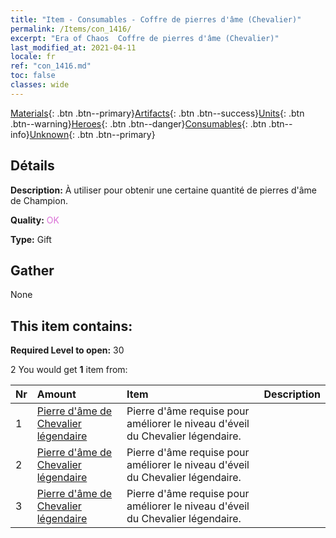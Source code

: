 ```yaml
---
title: "Item - Consumables - Coffre de pierres d'âme (Chevalier)"
permalink: /Items/con_1416/
excerpt: "Era of Chaos  Coffre de pierres d'âme (Chevalier)"
last_modified_at: 2021-04-11
locale: fr
ref: "con_1416.md"
toc: false
classes: wide
---
```

 [Materials](/fr/Items/){: .btn .btn--primary}[Artifacts](/fr/Items/Artifacts/){: .btn .btn--success}[Units](/fr/Items/Units/){: .btn .btn--warning}[Heroes](/fr/Items/Heroes/){: .btn .btn--danger}[Consumables](/fr/Items/Consumables/){: .btn .btn--info}[Unknown](/fr/Items/Unknown/){: .btn .btn--primary}

## Détails
 **Description:** À utiliser pour obtenir une certaine quantité de pierres d'âme de Champion.

 **Quality:** <span style="color: #DA70D6">OK</span>

 **Type:** Gift

## Gather

  None

## This item contains:

 **Required Level to open:** 30

 2 You would get **1** item  from:

  | Nr | Amount |     Item    | Description |
  |:---|:-------|:------------|:-----------:|
  | 1 | [Pierre d'âme de Chevalier légendaire](/fr/Items/unt_287/) | Pierre d'âme requise pour améliorer le niveau d'éveil du Chevalier légendaire. | 
  | 2 | [Pierre d'âme de Chevalier légendaire](/fr/Items/unt_287/) | Pierre d'âme requise pour améliorer le niveau d'éveil du Chevalier légendaire. | 
  | 3 | [Pierre d'âme de Chevalier légendaire](/fr/Items/unt_287/) | Pierre d'âme requise pour améliorer le niveau d'éveil du Chevalier légendaire. | 
